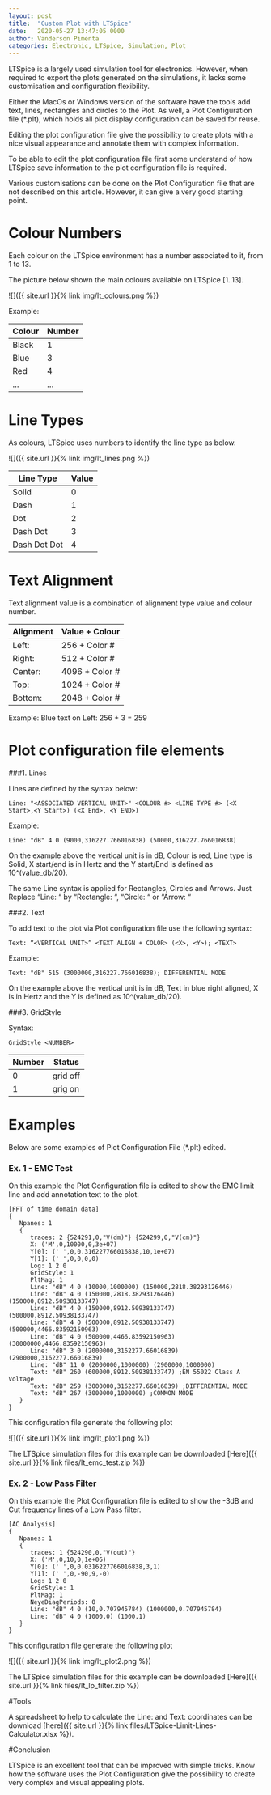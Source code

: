```yaml
---
layout: post
title:  "Custom Plot with LTSpice"
date:   2020-05-27 13:47:05 0000
author: Vanderson Pimenta
categories: Electronic, LTSpice, Simulation, Plot
---
```


LTSpice is a largely used simulation tool for electronics. However, when required to export the plots generated on the simulations, it lacks some customisation and configuration flexibility. 

Either the MacOs or Windows version of the software have the tools add text, lines, rectangles and circles to the Plot. As well, a Plot Configuration file (*.plt), which holds all plot display configuration can be saved for reuse. 
 
Editing the plot configuration file give the possibility to create plots with a nice visual appearance and annotate them with complex information. 

To be able to edit the plot configuration file first some understand of how LTSpice save information to the plot configuration file is required. 

Various customisations can be done on the Plot Configuration file that are not described on this article. However, it can give a very good starting point.

# Colour Numbers

Each colour on the LTSpice environment has a number associated to it, from 1 to 13. 

The picture below shown the main colours available on LTSpice [1..13]. 

![]({{ site.url }}{% link img/lt_colours.png %})

Example:

Colour | Number
--- | ---
Black | 1
Blue  | 3
Red   | 4
...   | ...

# Line Types

As colours, LTSpice uses numbers to identify the line type as below.

![]({{ site.url }}{% link img/lt_lines.png %})

Line Type | Value
--- | ---
Solid | 0
Dash  | 1
Dot   | 2
Dash Dot | 3
Dash Dot Dot | 4

# Text Alignment

Text alignment value is a combination of alignment type value and colour number.

Alignment | Value + Colour |
--- | --- 
| Left:	| 256  + Color # | 
| Right: 	| 512  + Color # |
| Center: | 4096 + Color # |
| Top: 	| 1024 + Color # |
| Bottom: | 2048 + Color # |

Example: Blue text on Left: 256 + 3 = 259

# Plot configuration file elements

###1. Lines  

Lines are defined by the syntax below:

```
Line: "<ASSOCIATED VERTICAL UNIT>" <COLOUR #> <LINE TYPE #> (<X Start>,<Y Start>) (<X End>, <Y END>)
```
Example:
```
Line: "dB" 4 0 (9000,316227.766016838) (50000,316227.766016838)
```

On the example above the vertical unit is in dB, Colour is red, Line type is Solid, X start/end is in Hertz and the Y start/End is defined as 10^(value_db/20).

The same Line syntax is applied for Rectangles, Circles and Arrows. 
Just Replace “Line: “ by “Rectangle: “, “Circle: “ or “Arrow: “


###2. Text

To add text to the plot via Plot configuration file use the following syntax:

```
Text: “<VERTICAL UNIT>” <TEXT ALIGN + COLOR> (<X>, <Y>); <TEXT>
```

Example:
```
Text: "dB" 515 (3000000,316227.766016838); DIFFERENTIAL MODE
```

On the example above the vertical unit is in dB, Text in blue right aligned, X is in Hertz and the Y is defined as 10^(value_db/20).

###3. GridStyle

Syntax:
```
GridStyle <NUMBER>
```
 
 Number | Status 
--- | ---
0 | grid off
1 | grig on

# Examples

Below are some examples of Plot Configuration File (*.plt) edited.

### Ex. 1 - EMC Test

On this example the Plot Configuration file is edited to show the EMC limit line and add annotation text to the plot.

```
[FFT of time domain data]
{
   Npanes: 1
   {
      traces: 2 {524291,0,"V(dm)"} {524299,0,"V(cm)"}
      X: ('M',0,10000,0,3e+07)
      Y[0]: (' ',0,0.316227766016838,10,1e+07)
      Y[1]: ('_',0,0,0,0)
      Log: 1 2 0
      GridStyle: 1
      PltMag: 1
      Line: "dB" 4 0 (10000,1000000) (150000,2818.38293126446)
      Line: "dB" 4 0 (150000,2818.38293126446) (150000,8912.50938133747)
      Line: "dB" 4 0 (150000,8912.50938133747) (500000,8912.50938133747)
      Line: "dB" 4 0 (500000,8912.50938133747) (500000,4466.83592150963)
      Line: "dB" 4 0 (500000,4466.83592150963) (30000000,4466.83592150963)
      Line: "dB" 3 0 (2000000,3162277.66016839) (2900000,3162277.66016839)
      Line: "dB" 11 0 (2000000,1000000) (2900000,1000000)
      Text: "dB" 260 (600000,8912.50938133747) ;EN 55022 Class A Voltage
      Text: "dB" 259 (3000000,3162277.66016839) ;DIFFERENTIAL MODE
      Text: "dB" 267 (3000000,1000000) ;COMMON MODE
   }
}
```

This configuration file generate the following plot

![]({{ site.url }}{% link img/lt_plot1.png %})

The LTSpice simulation files for this example can be downloaded [Here]({{ site.url }}{% link files/lt_emc_test.zip %})

### Ex. 2 - Low Pass Filter

On this example the Plot Configuration file is edited to show the -3dB and Cut frequency lines of a Low Pass filter.

```
[AC Analysis]
{
   Npanes: 1
   {
      traces: 1 {524290,0,"V(out)"}
      X: ('M',0,10,0,1e+06)
      Y[0]: (' ',0,0.0316227766016838,3,1)
      Y[1]: (' ',0,-90,9,-0)
      Log: 1 2 0
      GridStyle: 1
      PltMag: 1
      NeyeDiagPeriods: 0
      Line: "dB" 4 0 (10,0.707945784) (1000000,0.707945784)
      Line: "dB" 4 0 (1000,0) (1000,1)
   }
}
```

This configuration file generate the following plot

![]({{ site.url }}{% link img/lt_plot2.png %})

The LTSpice simulation files for this example can be downloaded [Here]({{ site.url }}{% link files/lt_lp_filter.zip %})

#Tools

A spreadsheet to help to calculate the Line: and Text: coordinates can be download [here]({{ site.url }}{% link files/LTSpice-Limit-Lines-Calculator.xlsx %}).

#Conclusion

LTSpice is an excellent tool that can be improved with simple tricks. Know how the software uses the Plot Configuration give the possibility to create very complex and visual appealing plots.  
